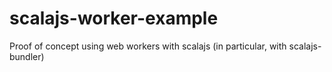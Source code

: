 # scalajs-worker-example
Proof of concept using web workers with scalajs (in particular, with scalajs-bundler)
